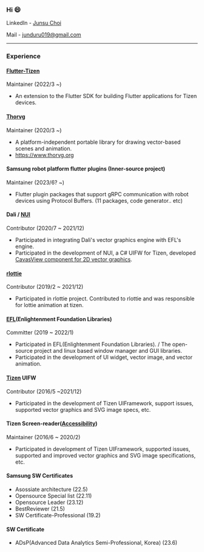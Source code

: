 ### Hi 😄


LinkedIn - [Junsu Choi](https://www.linkedin.com/in/jsuya/) 

Mail - junduru019@gmail.com


----
### Experience

#### [Flutter-Tizen](https://github.com/flutter-tizen)
Maintainer (2022/3 ~)
- An extension to the Flutter SDK for building Flutter applications for Tizen devices.

#### [Thorvg](https://www.thorvg.org/)
Maintainer (2020/3 ~)
- A platform-independent portable library for drawing vector-based scenes and animation.
- https://www.thorvg.org
 
#### Samsung robot platform flutter plugins (Inner-source project)
Maintainer (2023/6? ~)
- Flutter plugin packages that support gRPC communication with robot devices using Protocol Buffers. (11 packages, code generator.. etc)

#### Dali / [NUI](https://github.com/Samsung/TizenFX)
Contributor (2020/7 ~ 2021/12)
- Participated in integrating Dali's vector graphics engine with EFL's engine.
- Participated in the development of NUI, a C# UIFW for Tizen, developed [CavasView component for 2D vector graphics](https://github.com/Samsung/TizenFX/tree/master/src/Tizen.NUI/src/public/BaseComponents/VectorGraphics).

#### [rlottie](https://github.com/Samsung/rlottie)
Contributor (2019/2 ~ 2021/12)
- Participated in rlottie project. Contributed to rlottie and was responsible for lottie animation at tizen.

#### [EFL](https://www.enlightenment.org/)(Enlightenment Foundation Libraries)
Committer (2019 ~ 2022/1)
- Participated in EFL(Enlightenment Foundation Libraries). / The open-source project and linux based window manager and GUI libraries.
- Participated in the development of UI widget, vector image, and vector animation.

#### [Tizen](https://www.tizen.org/) UIFW
Contributor (2016/5 ~2021/12)
- Participated in the development of Tizen UIFramework, support issues, supported vector graphics and SVG image specs, etc.

#### Tizen Screen-reader([Accessibility](https://docs.tizen.org/application/native/guides/ui/efl/accessibility-architecture/))
Maintainer (2016/6 ~ 2020/2)
- Participated in development of Tizen UIFramework, supported issues, supported and improved vector graphics and SVG image specifications, etc.

#### Samsung SW Certificates
- Asossiate architecture (22.5)
- Opensource Special list (22.11)
- Opensource Leader (23.12)
- BestReviewer (21.5)
- SW Certificate-Professional (19.2)

#### SW Certificate
- ADsP(Advanced Data Analytics Semi-Professional, Korea) (23.6)


<!--
**JSUYA/jsuya** is a ✨ _special_ ✨ repository because its `README.md` (this file) appears on your GitHub profile.

Here are some ideas to get you started:

- 🔭 I’m currently working on ...
- 🌱 I’m currently learning ...
- 👯 I’m looking to collaborate on ...
- 🤔 I’m looking for help with ...
- 💬 Ask me about ...
- 📫 How to reach me: ...
- 😄 Pronouns: ...
- ⚡ Fun fact: ...
-->
